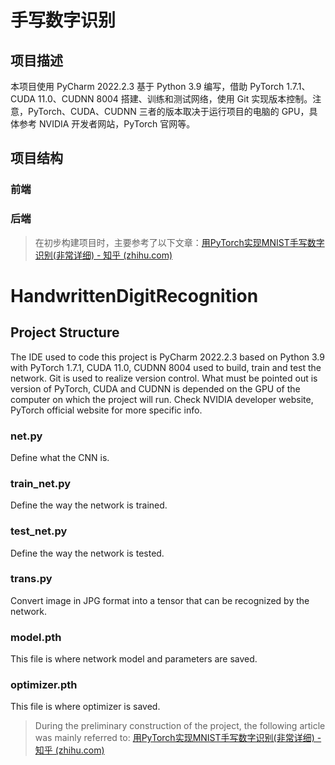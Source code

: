# 手写数字识别

## 项目描述

本项目使用 PyCharm 2022.2.3 基于 Python 3.9 编写，借助 PyTorch 1.7.1、CUDA 11.0、CUDNN 8004 搭建、训练和测试网络，使用 Git 实现版本控制。注意，PyTorch、CUDA、CUDNN 三者的版本取决于运行项目的电脑的 GPU，具体参考 NVIDIA 开发者网站，PyTorch 官网等。

## 项目结构

### 前端

### 后端

> 在初步构建项目时，主要参考了以下文章：[用PyTorch实现MNIST手写数字识别(非常详细) - 知乎 (zhihu.com)](https://zhuanlan.zhihu.com/p/137571225)

# HandwrittenDigitRecognition

## Project Structure

The IDE used to code this project is PyCharm 2022.2.3 based on Python 3.9 with PyTorch 1.7.1, CUDA 11.0, CUDNN 8004 used to build, train and test the network. Git is used to realize version control. What must be pointed out is version of PyTorch, CUDA and CUDNN is depended on the GPU of the computer on which the project will run. Check NVIDIA developer website, PyTorch official website for more specific info.

### net.py

Define what the CNN is.

### train_net.py

Define the way the network is trained.

### test_net.py

Define the way the network is tested.

### trans.py

Convert  image in JPG format into a tensor that can be recognized by the network.

### model.pth

This file is where network model and parameters are saved.

### optimizer.pth

This file is where optimizer is saved.

> During the preliminary construction of the project, the following article was mainly referred to: [用PyTorch实现MNIST手写数字识别(非常详细) - 知乎 (zhihu.com)](https://zhuanlan.zhihu.com/p/137571225) 